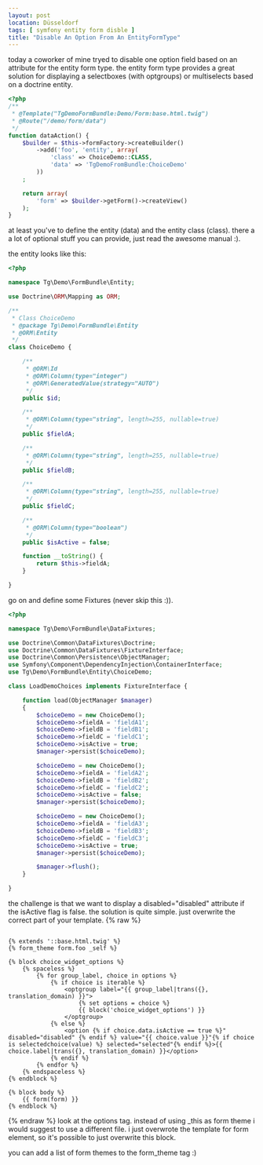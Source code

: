 ```yaml
---
layout: post
location: Düsseldorf
tags: [ symfony entity form disble ]
title: "Disable An Option From An EntityFormType"
---
```


today a coworker of mine tryed to disable one option field based on an attribute for the entity form type.
the entity form type provides a great solution for displaying a selectboxes (with optgroups) or multiselects based on a doctrine entity.

```php
<?php
/**
 * @Template("TgDemoFormBundle:Demo/Form:base.html.twig")
 * @Route("/demo/form/data")
 */
function dataAction() {
    $builder = $this->formFactory->createBuilder()
        ->add('foo', 'entity', array(
            'class' => ChoiceDemo::CLASS,
            'data' => 'TgDemoFromBundle:ChoiceDemo'
        ))
    ;

    return array(
        'form' => $builder->getForm()->createView()
    );
}

```

at least you've to define the entity (data) and the entity class (class).
there a a lot of optional stuff you can provide, just read the awesome manual :).

the entity looks like this:

```php
<?php

namespace Tg\Demo\FormBundle\Entity;

use Doctrine\ORM\Mapping as ORM;

/**
 * Class ChoiceDemo
 * @package Tg\Demo\FormBundle\Entity
 * @ORM\Entity
 */
class ChoiceDemo {

    /**
     * @ORM\Id
     * @ORM\Column(type="integer")
     * @ORM\GeneratedValue(strategy="AUTO")
     */
    public $id;

    /**
     * @ORM\Column(type="string", length=255, nullable=true)
     */
    public $fieldA;

    /**
     * @ORM\Column(type="string", length=255, nullable=true)
     */
    public $fieldB;

    /**
     * @ORM\Column(type="string", length=255, nullable=true)
     */
    public $fieldC;

    /**
     * @ORM\Column(type="boolean")
     */
    public $isActive = false;

    function __toString() {
        return $this->fieldA;
    }

}

```

go on and define some Fixtures (never skip this :)).

```php
<?php

namespace Tg\Demo\FormBundle\DataFixtures;

use Doctrine\Common\DataFixtures\Doctrine;
use Doctrine\Common\DataFixtures\FixtureInterface;
use Doctrine\Common\Persistence\ObjectManager;
use Symfony\Component\DependencyInjection\ContainerInterface;
use Tg\Demo\FormBundle\Entity\ChoiceDemo;

class LoadDemoChoices implements FixtureInterface {

    function load(ObjectManager $manager)
    {
        $choiceDemo = new ChoiceDemo();
        $choiceDemo->fieldA = 'fieldA1';
        $choiceDemo->fieldB = 'fieldB1';
        $choiceDemo->fieldC = 'fieldC1';
        $choiceDemo->isActive = true;
        $manager->persist($choiceDemo);

        $choiceDemo = new ChoiceDemo();
        $choiceDemo->fieldA = 'fieldA2';
        $choiceDemo->fieldB = 'fieldB2';
        $choiceDemo->fieldC = 'fieldC2';
        $choiceDemo->isActive = false;
        $manager->persist($choiceDemo);

        $choiceDemo = new ChoiceDemo();
        $choiceDemo->fieldA = 'fieldA3';
        $choiceDemo->fieldB = 'fieldB3';
        $choiceDemo->fieldC = 'fieldC3';
        $choiceDemo->isActive = true;
        $manager->persist($choiceDemo);

        $manager->flush();
    }

}
```

the challenge is that we want to display a disabled="disabled" attribute if the isActive flag is false.
the solution is quite simple. just overwrite the correct part of your template.
{% raw %}
```twig

{% extends '::base.html.twig' %}
{% form_theme form.foo _self %}

{% block choice_widget_options %}
    {% spaceless %}
        {% for group_label, choice in options %}
            {% if choice is iterable %}
                <optgroup label="{{ group_label|trans({}, translation_domain) }}">
                    {% set options = choice %}
                    {{ block('choice_widget_options') }}
                </optgroup>
            {% else %}
                <option {% if choice.data.isActive == true %}" disabled="disabled" {% endif %} value="{{ choice.value }}"{% if choice is selectedchoice(value) %} selected="selected"{% endif %}>{{ choice.label|trans({}, translation_domain) }}</option>
            {% endif %}
        {% endfor %}
    {% endspaceless %}
{% endblock %}

{% block body %}
    {{ form(form) }}
{% endblock %}

```
{% endraw %}
look at the options tag.
instead of using _this as form theme i would suggest to use a different file.
i just overwrote the template for form element, so it's possible to just overwrite this block.

you can add a list of form themes to the form_theme tag :)


